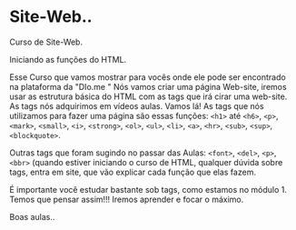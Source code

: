 # Site-Web..
Curso de Site-Web.

Iniciando as funções do HTML.

Esse Curso que vamos mostrar para vocês onde ele pode ser encontrado  na plataforma da "DIo.me "
Nós vamos criar uma página Web-site, iremos usar as estrutura básica do HTML com as tags que irá cirar uma web-site.
As tags nós adquirimos em vídeos aulas.
Vamos lá!
As tags que nós utilizamos para fazer uma página são essas funções: `<h1>` até `<h6>`, `<p>`, `<mark>`, `<small>`, `<i>`, `<strong>`, `<ol>`, `<ul>`, `<li>`, `<a>`, `<hr>`, `<sub>`, `<sup>`, `<blockquote>`.

Outras tags que foram sugindo no passar das Aulas: `<font>`, `<del>`, `<p>`, `<bbr>` (quando estiver iniciando o curso de HTML, qualquer dúvida sobre tags, entra em   site, que vão explicar cada função que elas fazem.

É importante você estudar bastante sob tags, como estamos no módulo 1. Temos que pensar assim!!! Iremos aprender e focar o máximo.

Boas aulas..
